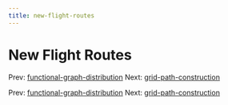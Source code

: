 ```yaml
---
title: new-flight-routes
---
```




# New Flight Routes

Prev:
[functional-graph-distribution](functional-graph-distribution.md)
Next:
[grid-path-construction](grid-path-construction.md)

Prev:
[functional-graph-distribution](functional-graph-distribution.md)
Next:
[grid-path-construction](grid-path-construction.md)
